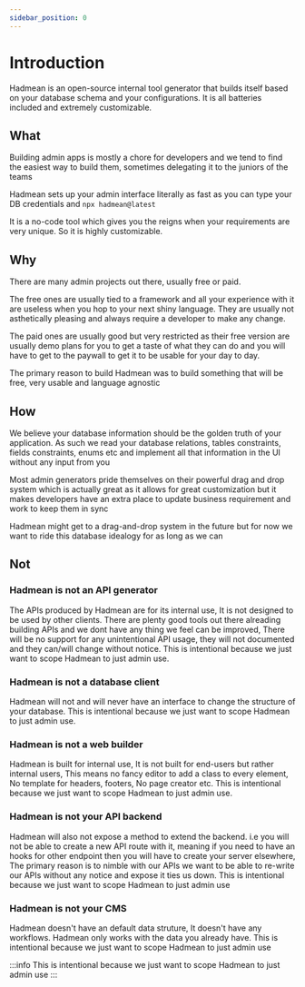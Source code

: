 ```yaml
---
sidebar_position: 0
---
```


# Introduction

Hadmean is an open-source internal tool generator that builds itself based on your database schema and your configurations. It is all batteries included and extremely customizable.


## What
Building admin apps is mostly a chore for developers and we tend to find the easiest way to build them, sometimes delegating it to the juniors of the teams

Hadmean sets up your admin interface literally as fast as you can type your DB credentials and `npx hadmean@latest`

It is a no-code tool which gives you the reigns when your requirements are very unique. So it is highly customizable.

## Why
There are many admin projects out there, usually free or paid.

The free ones are usually tied to a framework and all your experience with it are useless when you hop to your next shiny language. They are usually not asthetically pleasing and always require a developer to make any change.

The paid ones are usually good but very restricted as their free version are usually demo plans for you to get a taste of what they can do and you will have to get to the paywall to get it to be usable for your day to day.

The primary reason to build Hadmean was to build something that will be free, very usable and language agnostic

## How

We believe your database information should be the golden truth of your application. As such we read your database relations, tables constraints, fields constraints, enums etc and implement all that information in the UI without any input from you

Most admin generators pride themselves on their powerful drag and drop system which is actually great as it allows for great customization but it makes developers have an extra place to update business requirement and work to keep them in sync

Hadmean might get to a drag-and-drop system in the future but for now we want to ride this database idealogy for as long as we can

## Not

### Hadmean is not an API generator
The APIs produced by Hadmean are for its internal use, It is not designed to be used by other clients. There are plenty good tools out there alreading building APIs and we dont have any thing we feel can be improved, There will be no support for any unintentional API usage, they will not documented and they can/will change without notice. This is intentional because we just want to scope Hadmean to just admin use.

### Hadmean is not a database client
Hadmean will not and will never have an interface to change the structure of your database. This is intentional because we just want to scope Hadmean to just admin use.

### Hadmean is not a web builder
Hadmean is built for internal use, It is not built for end-users but rather internal users, This means no fancy editor to add a class to every element, No template for headers, footers, No page creator etc. This is intentional because we just want to scope Hadmean to just admin use.

### Hadmean is not your API backend
Hadmean will also not expose a method to extend the backend. i.e you will not be able to create a new API route with it, meaning if you need to have an hooks for other endpoint then you will have to create your server elsewhere, The primary reason is to nimble with our APIs we want to be able to re-write our APIs without any notice and expose it ties us down. This is intentional because we just want to scope Hadmean to just admin use

### Hadmean is not your CMS
Hadmean doesn't have an default data struture, It doesn't have any workflows. Hadmean only works with the data you already have. This is intentional because we just want to scope Hadmean to just admin use

:::info
This is intentional because we just want to scope Hadmean to just admin use
:::
